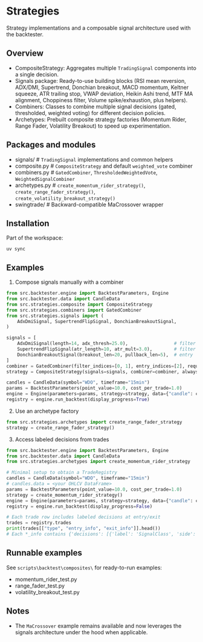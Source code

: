 # Strategies

Strategy implementations and a composable signal architecture used with the backtester.

## Overview

- CompositeStrategy: Aggregates multiple `TradingSignal` components into a single decision.
- Signals package: Ready-to-use building blocks (RSI mean reversion, ADX/DMI, Supertrend, Donchian breakout, MACD momentum, Keltner squeeze, ATR trailing stop, VWAP deviation, Heikin Ashi trend, MTF MA alignment, Choppiness filter, Volume spike/exhaustion, plus helpers).
- Combiners: Classes to combine multiple signal decisions (gated, thresholded, weighted voting) for different decision policies.
- Archetypes: Prebuilt composite strategy factories (Momentum Rider, Range Fader, Volatility Breakout) to speed up experimentation.

## Packages and modules

- signals/            # `TradingSignal` implementations and common helpers
- composite.py        # `CompositeStrategy` and default `weighted_vote` combiner
- combiners.py        # `GatedCombiner`, `ThresholdedWeightedVote`, `WeightedSignalCombiner`
- archetypes.py       # `create_momentum_rider_strategy()`, `create_range_fader_strategy()`, `create_volatility_breakout_strategy()`
- swingtrade/         # Backward-compatible MaCrossover wrapper

## Installation

Part of the workspace:

```
uv sync
```

## Examples

1) Compose signals manually with a combiner
```python
from src.backtester.engine import BacktestParameters, Engine
from src.backtester.data import CandleData
from src.strategies.composite import CompositeStrategy
from src.strategies.combiners import GatedCombiner
from src.strategies.signals import (
    AdxDmiSignal, SupertrendFlipSignal, DonchianBreakoutSignal,
)

signals = [
    AdxDmiSignal(length=14, adx_thresh=25.0),                 # filter
    SupertrendFlipSignal(atr_length=10, atr_mult=3.0),        # filter
    DonchianBreakoutSignal(breakout_len=20, pullback_len=5),  # entry
]
combiner = GatedCombiner(filter_indices=[0, 1], entry_indices=[2], require_all_filters=False)
strategy = CompositeStrategy(signals=signals, combiner=combiner, always_active=True)

candles = CandleData(symbol="WDO", timeframe="15min")
params = BacktestParameters(point_value=10.0, cost_per_trade=1.0)
engine = Engine(parameters=params, strategy=strategy, data={"candle": candles})
registry = engine.run_backtest(display_progress=True)
```

2) Use an archetype factory
```python
from src.strategies.archetypes import create_range_fader_strategy
strategy = create_range_fader_strategy()
```

3) Access labeled decisions from trades
```python
from src.backtester.engine import BacktestParameters, Engine
from src.backtester.data import CandleData
from src.strategies.archetypes import create_momentum_rider_strategy

# Minimal setup to obtain a TradeRegistry
candles = CandleData(symbol="WDO", timeframe="15min")
# candles.data = <your OHLCV DataFrame>
params = BacktestParameters(point_value=10.0, cost_per_trade=1.0)
strategy = create_momentum_rider_strategy()
engine = Engine(parameters=params, strategy=strategy, data={"candle": candles})
registry = engine.run_backtest(display_progress=False)

# Each trade row includes labeled decisions at entry/exit
trades = registry.trades
print(trades[["type", "entry_info", "exit_info"]].head())
# Each *_info contains {'decisions': [{'label': 'SignalClass', 'side': 'long|short|None', 'strength': 0..1}, ...]}
```

## Runnable examples

See `scripts\backtest\composites\` for ready-to-run examples:
- momentum_rider_test.py
- range_fader_test.py
- volatility_breakout_test.py

## Notes

- The `MaCrossover` example remains available and now leverages the signals architecture under the hood when applicable.
